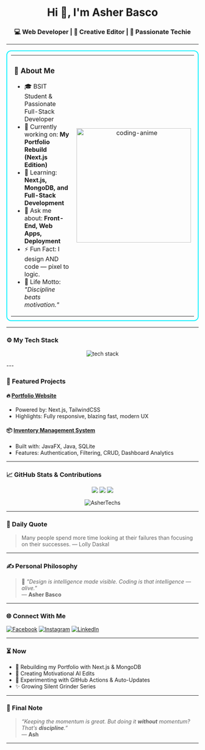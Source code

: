 <h1 align="center">Hi 👋, I'm Asher Basco</h1>
<h3 align="center">💻 Web Developer | 🎥 Creative Editor | 🚀 Passionate Techie</h3>

---

<table align="center" style="border: 2px solid #00f0ff; border-radius: 12px; padding: 10px;">
  <tr>
    <td>
      <h3>🚀 About Me</h3>
      <ul>
        <li>🎓 BSIT Student & Passionate Full-Stack Developer</li>
        <li>🔭 Currently working on: <strong>My Portfolio Rebuild (Next.js Edition)</strong></li>
        <li>🌱 Learning: <strong>Next.js, MongoDB, and Full-Stack Development</strong></li>
        <li>💬 Ask me about: <strong>Front-End, Web Apps, Deployment</strong></li>
        <li>⚡ Fun Fact: I design AND code — pixel to logic.</li>
        <li>🎯 Life Motto: <em>"Discipline beats motivation."</em></li>
      </ul>
    </td>
    <td align="center">
      <img src="https://media.tenor.com/2uyENRmiUt0AAAAC/coding.gif" width="300" alt="coding-anime" />
    </td>
  </tr>
</table>


---

### ⚙️ My Tech Stack

<p align="center">
  <img src="https://skillicons.dev/icons?i=html,css,js,tailwind,nextjs,nodejs,mongodb,git,github,figma,react,vercel" alt="tech stack" />
</p>
---

### 📂 Featured Projects

#### 🔥 [**Portfolio Website**](#)
- Powered by: Next.js, TailwindCSS
- Highlights: Fully responsive, blazing fast, modern UX

#### 📦 [**Inventory Management System**](#)
- Built with: JavaFX, Java, SQLite
- Features: Authentication, Filtering, CRUD, Dashboard Analytics

---

### 📈 GitHub Stats & Contributions

<p align="center">
  <img src="https://github-readme-stats.vercel.app/api?username=AsherTechs&show_icons=true&theme=tokyonight" />
  <img src="https://github-readme-streak-stats.herokuapp.com/?user=AsherTechs&theme=tokyonight" />
  <img src="https://github-readme-activity-graph.vercel.app/graph?username=AsherTechs&theme=tokyo-night&hide_border=true" />
</p>

<p align="center">
  <img src="https://komarev.com/ghpvc/?username=AsherTechs&label=Profile+Views&color=0e75b6&style=flat" alt="AsherTechs" />
</p>

---

### 🔁 Daily Quote

<!--START_SECTION:quote-->
> Many people spend more time looking at their failures than focusing on their successes. — Lolly Daskal
<!--END_SECTION:quote-->

---

### ✍️ Personal Philosophy

> 🧠 _"Design is intelligence made visible. Coding is that intelligence — alive."_  
> — **Asher Basco**

---

### 🌐 Connect With Me

[![Facebook](https://img.shields.io/badge/Facebook-1877F2?style=for-the-badge&logo=facebook&logoColor=white)](https://facebook.com/DayDreameeerrr)
[![Instagram](https://img.shields.io/badge/Instagram-E4405F?style=for-the-badge&logo=instagram&logoColor=white)](https://instagram.com/_devasher_)
[![LinkedIn](https://img.shields.io/badge/LinkedIn-0A66C2?style=for-the-badge&logo=linkedin&logoColor=white)](https://linkedin.com/in/asher-basco-370bb828a)

---

### ⏳ Now

- 🚀 Rebuilding my Portfolio with Next.js & MongoDB
- 🎥 Creating Motivational AI Edits
- 🧪 Experimenting with GitHub Actions & Auto-Updates
- ✨ Growing Silent Grinder Series

---

### 🐺 Final Note

> _“Keeping the momentum is great. But doing it **without** momentum? That’s **discipline**.”_  
> — **Ash**

---

